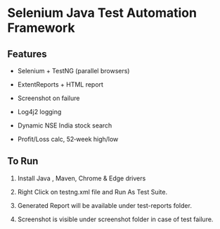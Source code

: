 # Selenium Java Test Automation Framework


## Features

- Selenium + TestNG (parallel browsers)

- ExtentReports + HTML report

- Screenshot on failure

- Log4j2 logging

- Dynamic NSE India stock search

- Profit/Loss calc, 52‑week high/low


## To Run

1. Install Java , Maven, Chrome & Edge drivers

2. Right Click on testng.xml file and Run As Test Suite.

3. Generated Report will be available under test-reports folder.

4. Screenshot is visible under screenshot folder in case of test failure.
